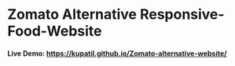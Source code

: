 # Zomato Alternative Responsive-Food-Website

#### Live Demo: https://kupatil.github.io/Zomato-alternative-website/
